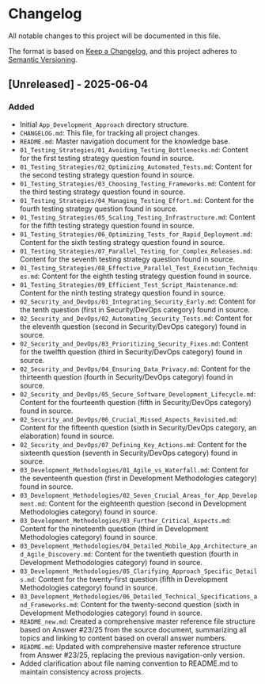 # Changelog

All notable changes to this project will be documented in this file.

The format is based on [Keep a Changelog](https://keepachangelog.com/en/1.0.0/),
and this project adheres to [Semantic Versioning](https://semver.org/spec/v2.0.0.html).

## [Unreleased] - 2025-06-04

### Added
- Initial `App_Development_Approach` directory structure.
- `CHANGELOG.md`: This file, for tracking all project changes.
- `README.md`: Master navigation document for the knowledge base.
- `01_Testing_Strategies/01_Avoiding_Testing_Bottlenecks.md`: Content for the first testing strategy question found in source.
- `01_Testing_Strategies/02_Optimizing_Automated_Tests.md`: Content for the second testing strategy question found in source.
- `01_Testing_Strategies/03_Choosing_Testing_Frameworks.md`: Content for the third testing strategy question found in source.
- `01_Testing_Strategies/04_Managing_Testing_Effort.md`: Content for the fourth testing strategy question found in source.
- `01_Testing_Strategies/05_Scaling_Testing_Infrastructure.md`: Content for the fifth testing strategy question found in source.
- `01_Testing_Strategies/06_Optimizing_Tests_for_Rapid_Deployment.md`: Content for the sixth testing strategy question found in source.
- `01_Testing_Strategies/07_Parallel_Testing_for_Complex_Releases.md`: Content for the seventh testing strategy question found in source.
- `01_Testing_Strategies/08_Effective_Parallel_Test_Execution_Techniques.md`: Content for the eighth testing strategy question found in source.
- `01_Testing_Strategies/09_Efficient_Test_Script_Maintenance.md`: Content for the ninth testing strategy question found in source.
- `02_Security_and_DevOps/01_Integrating_Security_Early.md`: Content for the tenth question (first in Security/DevOps category) found in source.
- `02_Security_and_DevOps/02_Automating_Security_Tests.md`: Content for the eleventh question (second in Security/DevOps category) found in source.
- `02_Security_and_DevOps/03_Prioritizing_Security_Fixes.md`: Content for the twelfth question (third in Security/DevOps category) found in source.
- `02_Security_and_DevOps/04_Ensuring_Data_Privacy.md`: Content for the thirteenth question (fourth in Security/DevOps category) found in source.
- `02_Security_and_DevOps/05_Secure_Software_Development_Lifecycle.md`: Content for the fourteenth question (fifth in Security/DevOps category) found in source.
- `02_Security_and_DevOps/06_Crucial_Missed_Aspects_Revisited.md`: Content for the fifteenth question (sixth in Security/DevOps category, an elaboration) found in source.
- `02_Security_and_DevOps/07_Defining_Key_Actions.md`: Content for the sixteenth question (seventh in Security/DevOps category) found in source.
- `03_Development_Methodologies/01_Agile_vs_Waterfall.md`: Content for the seventeenth question (first in Development Methodologies category) found in source.
- `03_Development_Methodologies/02_Seven_Crucial_Areas_for_App_Development.md`: Content for the eighteenth question (second in Development Methodologies category) found in source.
- `03_Development_Methodologies/03_Further_Critical_Aspects.md`: Content for the nineteenth question (third in Development Methodologies category) found in source.
- `03_Development_Methodologies/04_Detailed_Mobile_App_Architecture_and_Agile_Discovery.md`: Content for the twentieth question (fourth in Development Methodologies category) found in source.
- `03_Development_Methodologies/05_Clarifying_Approach_Specific_Details.md`: Content for the twenty-first question (fifth in Development Methodologies category) found in source.
- `03_Development_Methodologies/06_Detailed_Technical_Specifications_and_Frameworks.md`: Content for the twenty-second question (sixth in Development Methodologies category) found in source.
- `README_new.md`: Created a comprehensive master reference file structure based on Answer #23/25 from the source document, summarizing all topics and linking to content based on overall answer numbers.
- `README.md`: Updated with comprehensive master reference structure from Answer #23/25, replacing the previous navigation-only version.
- Added clarification about file naming convention to README.md to maintain consistency across projects.
